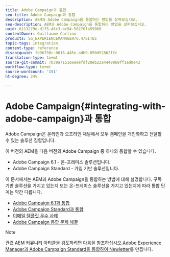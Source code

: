 ```yaml
---
title: Adobe Campaign과 통합
seo-title: Adobe Campaign과 통합
description: AEM과 Adobe Campaign을 통합하는 방법을 살펴보십시오.
seo-description: AEM과 Adobe Campaign을 통합하는 방법을 살펴보십시오.
uuid: 6113279e-d1f5-46c3-ac94-50270fa55060
contentOwner: Guillaume Carlino
products: SG_EXPERIENCEMANAGER/6.4/SITES
topic-tags: integration
content-type: reference
discoiquuid: fd96f30c-0616-445e-adb9-050d52862ffc
translation-type: tm+mt
source-git-commit: 7b39a715166eeefdf20eb22a4449068ff1ed0e42
workflow-type: tm+mt
source-wordcount: '151'
ht-degree: 24%

---
```



# Adobe Campaign{#integrating-with-adobe-campaign}과 통합

Adobe Campaign은 온라인과 오프라인 채널에서 모두 캠페인을 개인화하고 전달할 수 있는 솔루션 집합입니다.

이 버전의 AEM을 다음 버전의 Adobe Campaign 중 하나와 통합할 수 있습니다.

* Adobe Campaign 6.1 - 온-프레미스 솔루션입니다.
* Adobe Campaign Standard - 가입 기반 솔루션입니다.

이 문서에서는 AEM과 Adobe Campaign을 통합하는 방법에 대해 설명합니다. 구독 기반 솔루션을 가지고 있는지 또는 온-프레미스 솔루션을 가지고 있는지에 따라 통합 단계는 약간 다릅니다.

* [Adobe Campaign 6.1과 통합](/help/sites-administering/campaignonpremise.md)
* [Adobe Campaign Standard과 통합](/help/sites-administering/campaignstandard.md)
* [이메일 템플릿 우수 사례](/help/sites-administering/best-practices-for-email-templates.md)
* [Adobe Campaign 통합 문제 해결](/help/sites-administering/troubleshooting-campaignintegration.md)

>[!NOTE]
>
>관련 AEM 커뮤니티 아티클을 검토하려면 다음을 참조하십시오.[Adobe Experience Manager과 Adobe Campaign Standard을 통합하여 Newletter](https://helpx.adobe.com/experience-manager/using/aem_campaign.html)를 만듭니다.


